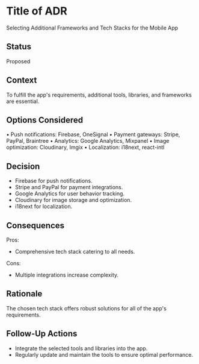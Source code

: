 # Title of ADR
Selecting Additional Frameworks and Tech Stacks for the Mobile App

## Status
Proposed

## Context
To fulfill the app's requirements, additional tools, libraries, and frameworks are essential.

## Options Considered
• Push notifications: Firebase, OneSignal
• Payment gateways: Stripe, PayPal, Braintree
• Analytics: Google Analytics, Mixpanel
• Image optimization: Cloudinary, Imgix
• Localization: i18next, react-intl

## Decision
- Firebase for push notifications.
- Stripe and PayPal for payment integrations.
- Google Analytics for user behavior tracking.
- Cloudinary for image storage and optimization.
- i18next for localization.

## Consequences
Pros:
- Comprehensive tech stack catering to all needs.

Cons:
- Multiple integrations increase complexity.

## Rationale
The chosen tech stack offers robust solutions for all of the app's requirements.

## Follow-Up Actions
- Integrate the selected tools and libraries into the app.
- Regularly update and maintain the tools to ensure optimal performance.